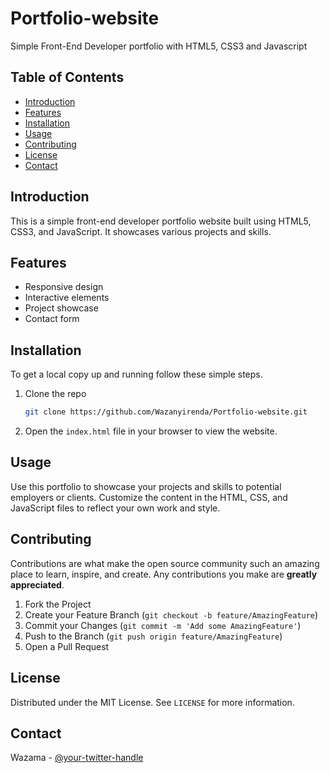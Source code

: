 # Portfolio-website
Simple Front-End Developer portfolio with HTML5, CSS3 and Javascript

## Table of Contents
- [Introduction](#introduction)
- [Features](#features)
- [Installation](#installation)
- [Usage](#usage)
- [Contributing](#contributing)
- [License](#license)
- [Contact](#contact)

## Introduction
This is a simple front-end developer portfolio website built using HTML5, CSS3, and JavaScript. It showcases various projects and skills.

## Features
- Responsive design
- Interactive elements
- Project showcase
- Contact form

## Installation
To get a local copy up and running follow these simple steps.

1. Clone the repo
   ```sh
   git clone https://github.com/Wazanyirenda/Portfolio-website.git
   ```
2. Open the `index.html` file in your browser to view the website.

## Usage
Use this portfolio to showcase your projects and skills to potential employers or clients. Customize the content in the HTML, CSS, and JavaScript files to reflect your own work and style.

## Contributing
Contributions are what make the open source community such an amazing place to learn, inspire, and create. Any contributions you make are **greatly appreciated**.

1. Fork the Project
2. Create your Feature Branch (`git checkout -b feature/AmazingFeature`)
3. Commit your Changes (`git commit -m 'Add some AmazingFeature'`)
4. Push to the Branch (`git push origin feature/AmazingFeature`)
5. Open a Pull Request

## License
Distributed under the MIT License. See `LICENSE` for more information.

## Contact
Wazama - [@your-twitter-handle](https://twitter.com/wazama_dev)


